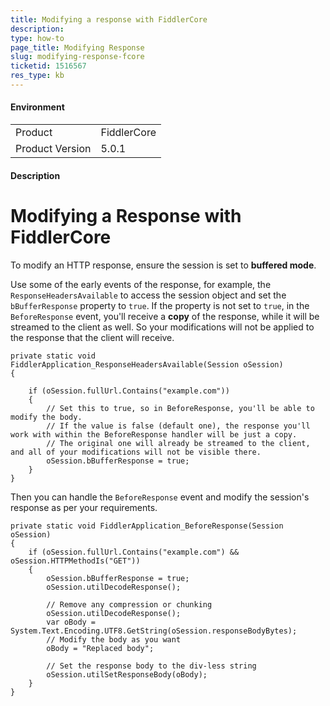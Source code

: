 ```yaml
---
title: Modifying a response with FiddlerCore
description: 
type: how-to
page_title: Modifying Response
slug: modifying-response-fcore
ticketid: 1516567
res_type: kb
---
```


#### Environment

|   |   |
|---|---|
| Product  | FiddlerCore  |
| Product Version | 5.0.1 |


#### Description

# Modifying a Response with FiddlerCore

To modify an HTTP response, ensure the session is set to **buffered mode**. 

Use some of the early events of the response, for example, the `ResponseHeadersAvailable` to access the session object and set the `bBufferResponse` property to `true`. If the property is not set to `true`, in the `BeforeResponse` event, you'll receive a **copy** of the response, while it will be streamed to the client as well. So your modifications will not be applied to the response that the client will receive.

```CSharp
private static void FiddlerApplication_ResponseHeadersAvailable(Session oSession)
{

    if (oSession.fullUrl.Contains("example.com"))
    {
        // Set this to true, so in BeforeResponse, you'll be able to modify the body.
        // If the value is false (default one), the response you'll work with within the BeforeResponse handler will be just a copy. 
        // The original one will already be streamed to the client, and all of your modifications will not be visible there.
        oSession.bBufferResponse = true;
    }
}
```

Then you can handle the `BeforeResponse` event and modify the session's response as per your requirements.

```CSharp
private static void FiddlerApplication_BeforeResponse(Session oSession)
{
    if (oSession.fullUrl.Contains("example.com") && oSession.HTTPMethodIs("GET"))
    {
        oSession.bBufferResponse = true;
        oSession.utilDecodeResponse();

        // Remove any compression or chunking
        oSession.utilDecodeResponse();
        var oBody = System.Text.Encoding.UTF8.GetString(oSession.responseBodyBytes);
        // Modify the body as you want
        oBody = "Replaced body";

        // Set the response body to the div-less string
        oSession.utilSetResponseBody(oBody);
    }
}
```

